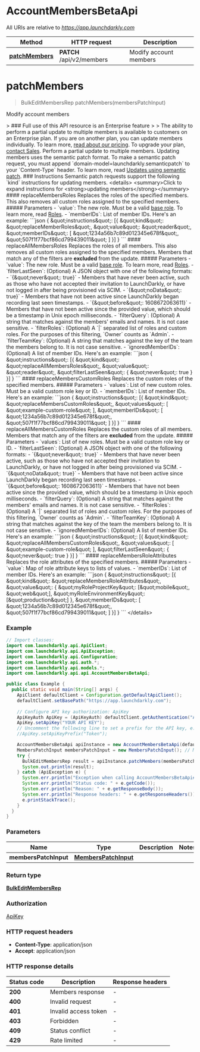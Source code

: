 # AccountMembersBetaApi

All URIs are relative to *https://app.launchdarkly.com*

| Method | HTTP request | Description |
|------------- | ------------- | -------------|
| [**patchMembers**](AccountMembersBetaApi.md#patchMembers) | **PATCH** /api/v2/members | Modify account members |


<a id="patchMembers"></a>
# **patchMembers**
> BulkEditMembersRep patchMembers(membersPatchInput)

Modify account members

&gt; ### Full use of this API resource is an Enterprise feature &gt; &gt; The ability to perform a partial update to multiple members is available to customers on an Enterprise plan. If you are on another plan, you can update members individually. To learn more, [read about our pricing](https://launchdarkly.com/pricing/). To upgrade your plan, [contact Sales](https://launchdarkly.com/contact-sales/).  Perform a partial update to multiple members. Updating members uses the semantic patch format.  To make a semantic patch request, you must append &#x60;domain-model&#x3D;launchdarkly.semanticpatch&#x60; to your &#x60;Content-Type&#x60; header. To learn more, read [Updates using semantic patch](https://launchdarkly.com/docs/api#updates-using-semantic-patch).  ### Instructions  Semantic patch requests support the following &#x60;kind&#x60; instructions for updating members.  &lt;details&gt; &lt;summary&gt;Click to expand instructions for &lt;strong&gt;updating members&lt;/strong&gt;&lt;/summary&gt;  #### replaceMembersRoles  Replaces the roles of the specified members. This also removes all custom roles assigned to the specified members.  ##### Parameters  - &#x60;value&#x60;: The new role. Must be a valid [base role](https://launchdarkly.com/docs/home/getting-started/vocabulary#base-role). To learn more, read [Roles](https://launchdarkly.com/docs/home/account/roles). - &#x60;memberIDs&#x60;: List of member IDs.  Here&#39;s an example:  &#x60;&#x60;&#x60;json {   \&quot;instructions\&quot;: [{     \&quot;kind\&quot;: \&quot;replaceMemberRoles\&quot;,     \&quot;value\&quot;: \&quot;reader\&quot;,     \&quot;memberIDs\&quot;: [       \&quot;1234a56b7c89d012345e678f\&quot;,       \&quot;507f1f77bcf86cd799439011\&quot;     ]   }] } &#x60;&#x60;&#x60;  #### replaceAllMembersRoles  Replaces the roles of all members. This also removes all custom roles assigned to the specified members.  Members that match any of the filters are **excluded** from the update.  ##### Parameters  - &#x60;value&#x60;: The new role. Must be a valid [base role](https://launchdarkly.com/docs/home/getting-started/vocabulary#base-role). To learn more, read [Roles](https://launchdarkly.com/docs/home/account/roles). - &#x60;filterLastSeen&#x60;: (Optional) A JSON object with one of the following formats:   - &#x60;{\&quot;never\&quot;: true}&#x60; - Members that have never been active, such as those who have not accepted their invitation to LaunchDarkly, or have not logged in after being provisioned via SCIM.   - &#x60;{\&quot;noData\&quot;: true}&#x60; - Members that have not been active since LaunchDarkly began recording last seen timestamps.   - &#x60;{\&quot;before\&quot;: 1608672063611}&#x60; - Members that have not been active since the provided value, which should be a timestamp in Unix epoch milliseconds. - &#x60;filterQuery&#x60;: (Optional) A string that matches against the members&#39; emails and names. It is not case sensitive. - &#x60;filterRoles&#x60;: (Optional) A &#x60;|&#x60; separated list of roles and custom roles. For the purposes of this filtering, &#x60;Owner&#x60; counts as &#x60;Admin&#x60;. - &#x60;filterTeamKey&#x60;: (Optional) A string that matches against the key of the team the members belong to. It is not case sensitive. - &#x60;ignoredMemberIDs&#x60;: (Optional) A list of member IDs.  Here&#39;s an example:  &#x60;&#x60;&#x60;json {   \&quot;instructions\&quot;: [{     \&quot;kind\&quot;: \&quot;replaceAllMembersRoles\&quot;,     \&quot;value\&quot;: \&quot;reader\&quot;,     \&quot;filterLastSeen\&quot;: { \&quot;never\&quot;: true }   }] } &#x60;&#x60;&#x60;  #### replaceMembersCustomRoles  Replaces the custom roles of the specified members.  ##### Parameters  - &#x60;values&#x60;: List of new custom roles. Must be a valid custom role key or ID. - &#x60;memberIDs&#x60;: List of member IDs.  Here&#39;s an example:  &#x60;&#x60;&#x60;json {   \&quot;instructions\&quot;: [{     \&quot;kind\&quot;: \&quot;replaceMembersCustomRoles\&quot;,     \&quot;values\&quot;: [ \&quot;example-custom-role\&quot; ],     \&quot;memberIDs\&quot;: [       \&quot;1234a56b7c89d012345e678f\&quot;,       \&quot;507f1f77bcf86cd799439011\&quot;     ]   }] } &#x60;&#x60;&#x60;  #### replaceAllMembersCustomRoles  Replaces the custom roles of all members. Members that match any of the filters are **excluded** from the update.  ##### Parameters  - &#x60;values&#x60;: List of new roles. Must be a valid custom role key or ID. - &#x60;filterLastSeen&#x60;: (Optional) A JSON object with one of the following formats:   - &#x60;{\&quot;never\&quot;: true}&#x60; - Members that have never been active, such as those who have not accepted their invitation to LaunchDarkly, or have not logged in after being provisioned via SCIM.   - &#x60;{\&quot;noData\&quot;: true}&#x60; - Members that have not been active since LaunchDarkly began recording last seen timestamps.   - &#x60;{\&quot;before\&quot;: 1608672063611}&#x60; - Members that have not been active since the provided value, which should be a timestamp in Unix epoch milliseconds. - &#x60;filterQuery&#x60;: (Optional) A string that matches against the members&#39; emails and names. It is not case sensitive. - &#x60;filterRoles&#x60;: (Optional) A &#x60;|&#x60; separated list of roles and custom roles. For the purposes of this filtering, &#x60;Owner&#x60; counts as &#x60;Admin&#x60;. - &#x60;filterTeamKey&#x60;: (Optional) A string that matches against the key of the team the members belong to. It is not case sensitive. - &#x60;ignoredMemberIDs&#x60;: (Optional) A list of member IDs.  Here&#39;s an example:  &#x60;&#x60;&#x60;json {   \&quot;instructions\&quot;: [{     \&quot;kind\&quot;: \&quot;replaceAllMembersCustomRoles\&quot;,     \&quot;values\&quot;: [ \&quot;example-custom-role\&quot; ],     \&quot;filterLastSeen\&quot;: { \&quot;never\&quot;: true }   }] } &#x60;&#x60;&#x60;  #### replaceMembersRoleAttributes  Replaces the role attributes of the specified members.  ##### Parameters  - &#x60;value&#x60;: Map of role attribute keys to lists of values. - &#x60;memberIDs&#x60;: List of member IDs.  Here&#39;s an example:  &#x60;&#x60;&#x60;json {   \&quot;instructions\&quot;: [{     \&quot;kind\&quot;: \&quot;replaceMembersRoleAttributes\&quot;,     \&quot;value\&quot;: {       \&quot;myRoleProjectKey\&quot;: [\&quot;mobile\&quot;, \&quot;web\&quot;],       \&quot;myRoleEnvironmentKey\&quot;: [\&quot;production\&quot;]     },     \&quot;memberIDs\&quot;: [       \&quot;1234a56b7c89d012345e678f\&quot;,       \&quot;507f1f77bcf86cd799439011\&quot;     ]   }] } &#x60;&#x60;&#x60;  &lt;/details&gt; 

### Example
```java
// Import classes:
import com.launchdarkly.api.ApiClient;
import com.launchdarkly.api.ApiException;
import com.launchdarkly.api.Configuration;
import com.launchdarkly.api.auth.*;
import com.launchdarkly.api.models.*;
import com.launchdarkly.api.api.AccountMembersBetaApi;

public class Example {
  public static void main(String[] args) {
    ApiClient defaultClient = Configuration.getDefaultApiClient();
    defaultClient.setBasePath("https://app.launchdarkly.com");
    
    // Configure API key authorization: ApiKey
    ApiKeyAuth ApiKey = (ApiKeyAuth) defaultClient.getAuthentication("ApiKey");
    ApiKey.setApiKey("YOUR API KEY");
    // Uncomment the following line to set a prefix for the API key, e.g. "Token" (defaults to null)
    //ApiKey.setApiKeyPrefix("Token");

    AccountMembersBetaApi apiInstance = new AccountMembersBetaApi(defaultClient);
    MembersPatchInput membersPatchInput = new MembersPatchInput(); // MembersPatchInput | 
    try {
      BulkEditMembersRep result = apiInstance.patchMembers(membersPatchInput);
      System.out.println(result);
    } catch (ApiException e) {
      System.err.println("Exception when calling AccountMembersBetaApi#patchMembers");
      System.err.println("Status code: " + e.getCode());
      System.err.println("Reason: " + e.getResponseBody());
      System.err.println("Response headers: " + e.getResponseHeaders());
      e.printStackTrace();
    }
  }
}
```

### Parameters

| Name | Type | Description  | Notes |
|------------- | ------------- | ------------- | -------------|
| **membersPatchInput** | [**MembersPatchInput**](MembersPatchInput.md)|  | |

### Return type

[**BulkEditMembersRep**](BulkEditMembersRep.md)

### Authorization

[ApiKey](../README.md#ApiKey)

### HTTP request headers

 - **Content-Type**: application/json
 - **Accept**: application/json

### HTTP response details
| Status code | Description | Response headers |
|-------------|-------------|------------------|
| **200** | Members response |  -  |
| **400** | Invalid request |  -  |
| **401** | Invalid access token |  -  |
| **403** | Forbidden |  -  |
| **409** | Status conflict |  -  |
| **429** | Rate limited |  -  |

